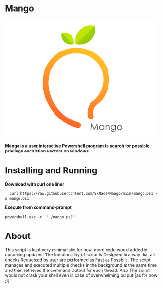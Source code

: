 # Mango

![](https://github.com/SxNade/Mango/blob/main/mango.png)

**Mango is a user interactive Powershell program to search for possible privilege escalation vectors on windows** 


# Installing and Running

**Download with curl one liner**

      curl https://raw.githubusercontent.com/SxNade/Mango/main/mango.ps1 -o mango.ps1

**Execute from command-prompt**

```
powershell.exe -c  "./mango.ps1"
```

# About

This script is kept very minimalistic for now, more code would added in upcoming updates!
The functionallity of script is Designed in a way that all checks Requested by user are performed as Fast as Possbile.
The script manages and executed multiple checks in the background at the same time and then retrieves the command Output for each thread.
Also The script would not crash your shell even in case of overwhelming output [as for now ;)].


